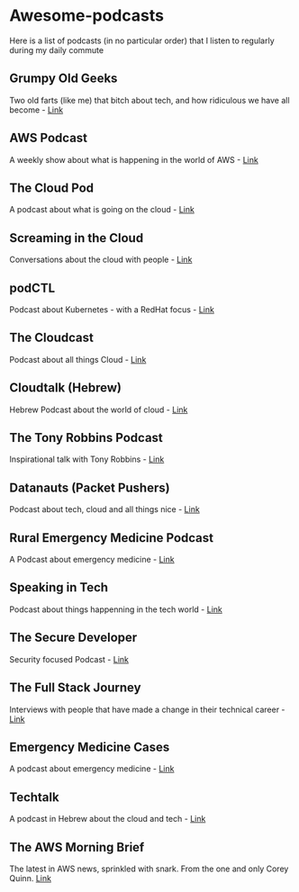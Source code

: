 # Awesome-podcasts
Here is a list of podcasts (in no particular order) that I listen to regularly during my daily commute 

## Grumpy Old Geeks
Two old farts (like me) that bitch about tech, and how ridiculous we have all become - [Link](http://gog.show/)

## AWS Podcast
A weekly show about what is happening in the world of AWS - [Link](https://aws.amazon.com/podcasts/aws-podcast/)

## The Cloud Pod
A podcast about what is going on the cloud - [Link](https://www.thecloudpod.net/)

## Screaming in the Cloud
Conversations about the cloud with people - [Link](https://www.screaminginthecloud.com/)

## podCTL
Podcast about Kubernetes - with a RedHat focus - [Link](https://podctl.com/)

## The Cloudcast
Podcast about all things Cloud - [Link](http://www.thecloudcast.net/)

## Cloudtalk (Hebrew)
Hebrew Podcast about the world of cloud - [Link](https://cloudtalk.co.il/)

## The Tony Robbins Podcast
Inspirational talk with Tony Robbins - [Link](https://www.tonyrobbins.com/podcasts/)

## Datanauts (Packet Pushers)
Podcast about tech, cloud and all things nice - [Link](https://packetpushers.net/datanauts-podcast/)

## Rural Emergency Medicine Podcast
A Podcast about emergency medicine - [Link](https://ruralem.org/)

## Speaking in Tech
Podcast about things happenning in the tech world - [Link](http://speakingintech.com)

## The Secure Developer
Security focused Podcast - [Link](https://www.heavybit.com/library/podcasts/the-secure-developer/)

## The Full Stack Journey
Interviews with people that have made a change in their technical career - [Link](http://fullstackjourney.com/)

## Emergency Medicine Cases
A podcast about emergency medicine - [Link](https://emergencymedicinecases.com/)

## Techtalk
A podcast in Hebrew about the cloud and tech - [Link](https://techtalk.co.il/)

## The AWS Morning Brief
The latest in AWS news, sprinkled with snark. From the one and only Corey Quinn. [Link](https://www.awsmorningbrief.com/)